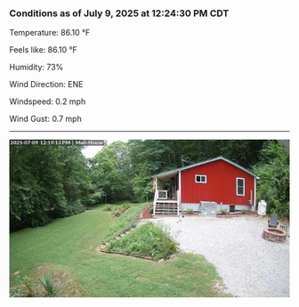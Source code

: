 ### Conditions as of July 9, 2025 at 12:24:30 PM CDT 

Temperature: 86.10 &deg;F

Feels like: 86.10 &deg;F

Humidity: 73%

Wind Direction: ENE

Windspeed: 0.2 mph

Wind Gust: 0.7 mph

---

<img src="./images/latest.jpeg"/>

